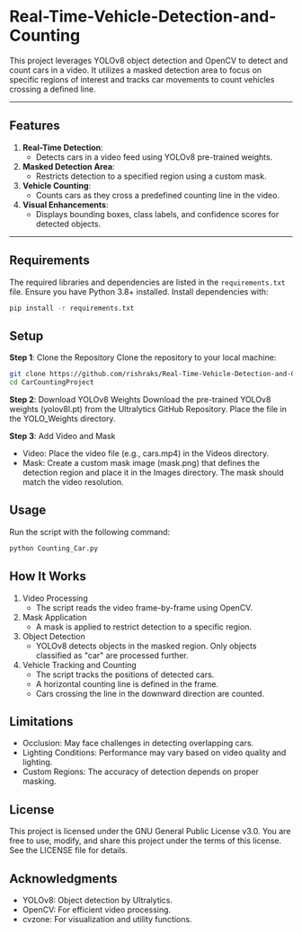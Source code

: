 # Real-Time-Vehicle-Detection-and-Counting

This project leverages YOLOv8 object detection and OpenCV to detect and count cars in a video. It utilizes a masked detection area to focus on specific regions of interest and tracks car movements to count vehicles crossing a defined line.

---

## Features

1. **Real-Time Detection**:
   - Detects cars in a video feed using YOLOv8 pre-trained weights.
2. **Masked Detection Area**:
   - Restricts detection to a specified region using a custom mask.
3. **Vehicle Counting**:
   - Counts cars as they cross a predefined counting line in the video.
4. **Visual Enhancements**:
   - Displays bounding boxes, class labels, and confidence scores for detected objects.

---

## Requirements

The required libraries and dependencies are listed in the `requirements.txt` file. Ensure you have Python 3.8+ installed. Install dependencies with:

```bash
pip install -r requirements.txt
```

## Setup

**Step 1**: Clone the Repository
Clone the repository to your local machine:

```bash
git clone https://github.com/rishraks/Real-Time-Vehicle-Detection-and-Counting.git
cd CarCountingProject
```

**Step 2**: Download YOLOv8 Weights
Download the pre-trained YOLOv8 weights (yolov8l.pt) from the Ultralytics GitHub Repository.
Place the file in the YOLO_Weights directory.

**Step 3**: Add Video and Mask

- Video:
  Place the video file (e.g., cars.mp4) in the Videos directory.
- Mask:
  Create a custom mask image (mask.png) that defines the detection region and place it in the Images directory. The mask should match the video resolution.

## Usage

Run the script with the following command:

```bash
python Counting_Car.py
```

## How It Works

1. Video Processing
   - The script reads the video frame-by-frame using OpenCV.
2. Mask Application
   - A mask is applied to restrict detection to a specific region.
3. Object Detection
   - YOLOv8 detects objects in the masked region. Only objects classified as "car" are processed further.
4. Vehicle Tracking and Counting
   - The script tracks the positions of detected cars.
   - A horizontal counting line is defined in the frame.
   - Cars crossing the line in the downward direction are counted.

## Limitations

- Occlusion: May face challenges in detecting overlapping cars.
- Lighting Conditions: Performance may vary based on video quality and lighting.
- Custom Regions: The accuracy of detection depends on proper masking.

## License

This project is licensed under the GNU General Public License v3.0. You are free to use, modify, and share this project under the terms of this license. See the LICENSE file for details.

## Acknowledgments
- YOLOv8: Object detection by Ultralytics.
- OpenCV: For efficient video processing.
- cvzone: For visualization and utility functions.
